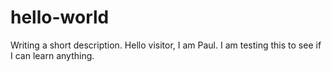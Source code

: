 # hello-world
Writing a short description.
Hello visitor, I am Paul. I am testing this to see if I can learn anything.
